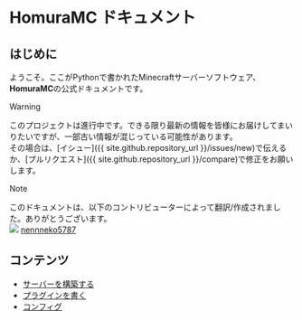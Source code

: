 # HomuraMC ドキュメント
## はじめに
ようこそ。ここがPythonで書かれたMinecraftサーバーソフトウェア、**HomuraMC**の公式ドキュメントです。  
> [!WARNING]  
> このプロジェクトは進行中です。できる限り最新の情報を皆様にお届けしてまいりたいですが、一部古い情報が混じっている可能性があります。  
> その場合は、[イシュー]({{ site.github.repository_url }}/issues/new)で伝えるか、[プルリクエスト]({{ site.github.repository_url }}/compare)で修正をお願いします。

> [!NOTE]  
> このドキュメントは、以下のコントリビューターによって翻訳/作成されました。ありがとうございます。  
> ![](https://mc-heads.net/avatar/585c5f3240214d789e9302f13b5e0272/16.png) [nennneko5787](https://github.com/nennneko5787)

## コンテンツ
- [サーバーを構築する](/docs/jp/server/)
- [プラグインを書く](/docs/jp/plugin/)
- [コンフィグ](/docs/jp/config/)
